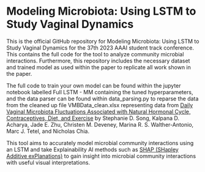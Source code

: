 # Modeling Microbiota: Using LSTM to Study Vaginal Dynamics
This is the official GitHub repository for Modeling Microbiota: Using LSTM to Study Vaginal Dynamics for the 37th 2023 AAAI student track conference. This contains the full code for the tool to analyze community microbial interactions. Furthermore, this repository includes the necessary dataset and trained model as used within the paper to replicate all work shown in the paper.

The full code to train your own model can be found within the jupyter notebook labelled Full LSTM - MM containing the tuned hyperparameters, and the data parser can be found within data_parsing.py to reparse the data from the cleaned up file VMBData_clean.xlsx representing data from <a href="https://journals.asm.org/doi/10.1128/mSphere.00593-20">Daily Vaginal Microbiota Fluctuations Associated with Natural Hormonal Cycle, Contraceptives, Diet, and Exercise</a> by Stephanie D. Song, Kalpana D. Acharya, Jade E. Zhu, Christen M. Deveney, Marina R. S. Walther-Antonio, Marc J. Tetel, and Nicholas Chia.

This tool aims to accurately model microbial community interactions using an LSTM and take Explainability AI methods such as <a href="https://proceedings.neurips.cc/paper/2017/hash/8a20a8621978632d76c43dfd28b67767-Abstract.html">SHAP (SHapley Additive exPlanations)</a> to gain insight into microbial community interactions with useful visual interpretations.
